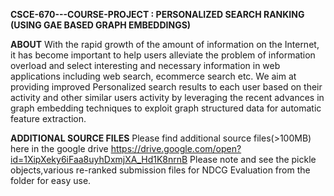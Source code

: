 **CSCE-670---COURSE-PROJECT : PERSONALIZED SEARCH RANKING (USING GAE BASED GRAPH EMBEDDINGS)**

**ABOUT** 
With the rapid growth of the amount of information on the Internet, it has become important to  help users alleviate the problem of information overload and select interesting and necessary information in web applications including web search, ecommerce search etc. We aim at providing improved Personalized search results to each user based on their activity and other similar users activity by leveraging the recent advances in graph embedding techniques to exploit graph structured data for automatic feature extraction.

**ADDITIONAL SOURCE FILES**
Please find additional source files(>100MB) here in the google drive
https://drive.google.com/open?id=1XipXeky6iFaa8uyhDxmjXA_Hd1K8nrnB
Please note and see the pickle objects,various re-ranked submission files for NDCG Evaluation from the folder for easy use. 
